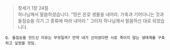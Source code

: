 > 창세기 1장 24절  
> 하나님께서 말씀하셨습니다. "땅은 온갖 생물을 내어라. 가축과 기어다니는 것과 들짐승을 각기 그 종류에 따라 내어라." 그러자 하나님께서 말씀하신 대로 되었습니다.  
```
Q. 들짐승을 만드신 이유는 무엇일까? 만약 내가 신이었다면 서로 죽이지 않는 생태계를 구축하고 싶었을 것임.
```